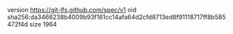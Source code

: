 version https://git-lfs.github.com/spec/v1
oid sha256:da3466238b4009b93f161cc14afa64d2cfd8713ed8f91118717ff8b585472f4d
size 1964

